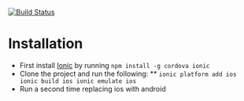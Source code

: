 [![Build Status](https://travis-ci.org/CompassHB/mobile.svg?branch=master)](https://travis-ci.org/CompassHB/mobile)

# Installation
* First install [Ionic](http://ionicframework.com/getting-started/) by running `npm install -g cordova ionic`
* Clone the project and run the following:
**  `ionic platform add ios
		 ionic build ios
	   ionic emulate ios`
* Run a second time replacing ios with android